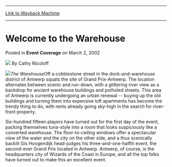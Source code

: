 
---
[Link to Wayback Machine](https://web.archive.org/web/20220808160628/https://magic.wizards.com/en/articles/archive/event-coverage/welcome-warehouse-2002-03-02)

[_metadata_:author]:- "Cathy Nicoloff"
[_metadata_:description]:- "The WarehouseOff a cobblestone street in the dock-and-warehouse district of Antwerp squats the site of Grand Prix-Antwerp. The location alternates between scenic and run-down, with a glittering river view as a backdrop for ancient warehouse buildings and potholed streets."
[_metadata_:generator]:- "Drupal 7 (http://drupal.org)"
[_metadata_:node]:- "770991"
[_metadata_:publish_date]:- "2002-03-02"
[_metadata_:source]:- "div-main-content"
[_metadata_:title]:- "Welcome to the Warehouse"
[_metadata_:wayback_capture_timestamp]:- "2022-08-08 16:06:28"
[_metadata_:wayback_raw_url]:- "https://web.archive.org/web/20220808160628id_/https://magic.wizards.com/en/articles/archive/event-coverage/welcome-warehouse-2002-03-02"
[_metadata_:wayback_url]:- "https://magic.wizards.com/en/articles/archive/event-coverage/welcome-warehouse-2002-03-02"
---


Welcome to the Warehouse
========================



 Posted in **Event Coverage**
 on March 2, 2002 






![](https://media.magic.wizards.com/styles/auth_small/public/generic-avatar-150_593.png)
By Cathy Nicoloff











![](https://media.magic.wizards.com/image_legacy_migration/sideboard/images/gpant02/a998.jpg)*The Warehouse*Off a cobblestone street in the dock-and-warehouse district of Antwerp squats the site of Grand Prix-Antwerp. The location alternates between scenic and run-down, with a glittering river view as a backdrop for ancient warehouse buildings and potholed streets. This area of Antwerp is currently undergoing an urban renewal -- buying up the old buildings and turning them into expensive loft apartments has become the trendy thing to do, with rents already going sky-high in the search for river-front property.

Six-hundred fifteen players have turned out for the first day of the event, packing themselves tuna-style into a room that looks suspiciously like a converted warehouse. The floor-to-ceiling windows offer a spectacular view of the water and the city on the other side, and a thus scenically backlit Gis Hoogendijk head-judges his three-and-one-halfth event, the second-ever Grand Prix located in Antwerp. Antwerp, of course, is the headquarters city of Wizards of the Coast in Europe, and all the top folks have turned out to make this an excellent event.







